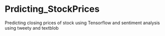 # Prdicting_StockPrices
Predicting closing prices of stock using Tensorflow and sentiment analysis using tweety and textblob
